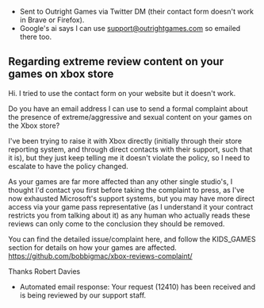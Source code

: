 
- Sent to Outright Games via Twitter DM (their contact form doesn't work in Brave or Firefox).
- Google's ai says I can use support@outrightgames.com so emailed there too.

## Regarding extreme review content on your games on xbox store

Hi. I tried to use the contact form on your website but it doesn't work.

Do you have an email address I can use to send a formal complaint about the presence of extreme/aggressive and sexual content on your games on the Xbox store?

I've been trying to raise it with Xbox directly (initially through their store reporting system, and through direct contacts with their support, such that it is), but they just keep telling me it doesn't violate the policy, so I need to escalate to have the policy changed.

As your games are far more affected than any other single studio's, I thought I'd contact you first before taking the complaint to press, as I've now exhausted Microsoft's support systems, but you may have more direct access via your game pass representative (as I understand it your contract restricts you from talking about it) as any human who actually reads these reviews can only come to the conclusion they should be removed.

You can find the detailed issue/complaint here, and follow the KIDS_GAMES section for details on how your games are affected.
https://github.com/bobbigmac/xbox-reviews-complaint/

Thanks
Robert Davies

- Automated email response: Your request (12410) has been received and is being reviewed by our support staff.